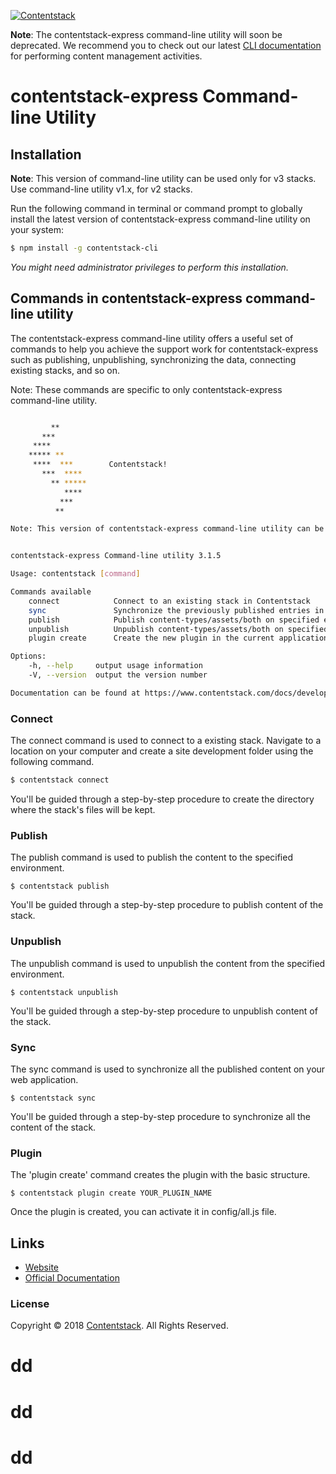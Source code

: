 [![Contentstack](https://www.contentstack.com/docs/static/images/contentstack.png)](https://www.contentstack.com/)

**Note**: The contentstack-express command-line utility will soon be deprecated. We recommend you to check out our latest [CLI documentation](https://www.contentstack.com/docs/developers/cli) for performing content management activities.

# contentstack-express Command-line Utility

## Installation

**Note**: This version of command-line utility can be used only for v3 stacks. Use command-line utility v1.x, for v2 stacks.


Run the following command in terminal or command prompt to globally install the latest version of contentstack-express command-line utility on your system:

```bash
$ npm install -g contentstack-cli
```
*You might need administrator privileges to perform this installation.*

## Commands in contentstack-express command-line utility

The contentstack-express command-line utility offers a useful set of commands to help you achieve the support work for contentstack-express such as publishing, unpublishing, synchronizing the data, connecting existing stacks, and so on.

Note: These commands are specific to only contentstack-express command-line utility.

```bash

 	     **
	   ***
	 ****
	***** **
	 ****  ***        Contentstack!
	   ***  ****
	     ** *****
	        ****
	       ***
	      **

Note: This version of contentstack-express command-line utility can be used only for V3 stacks. Use CLI version 1.x, for V2 stacks.


contentstack-express Command-line utility 3.1.5

Usage: contentstack [command]

Commands available
    connect            Connect to an existing stack in Contentstack
    sync               Synchronize the previously published entries in the current application
    publish            Publish content-types/assets/both on specified environment
    unpublish          Unpublish content-types/assets/both on specified environment
    plugin create      Create the new plugin in the current application

Options:
    -h, --help     output usage information
    -V, --version  output the version number

Documentation can be found at https://www.contentstack.com/docs/developers/about-web-framework
```
### Connect
The connect command is used to connect to a existing stack. Navigate to a location on your computer and create a site development folder using the following command.
```bash
$ contentstack connect
```
You'll be guided through a step-by-step procedure to create the directory where the stack's files will be kept.

### Publish

The publish command is used to publish the content to the specified environment.

```
$ contentstack publish
```
You'll be guided through a step-by-step procedure to publish content of the stack.

### Unpublish

The unpublish command is used to unpublish the content from the specified environment.

```
$ contentstack unpublish
```
You'll be guided through a step-by-step procedure to unpublish content of the stack.

### Sync

The sync command is used to synchronize all the published content on your web application.

```
$ contentstack sync
```
You'll be guided through a step-by-step procedure to synchronize all the content of the stack.

### Plugin

The 'plugin create' command creates the plugin with the basic structure.

```
$ contentstack plugin create YOUR_PLUGIN_NAME
```
Once the plugin is created, you can activate it in config/all.js file.

## Links
 - [Website](https://www.contentstack.com/)
 - [Official Documentation](https://www.contentstack.com/docs/)

### License
Copyright © 2018 [Contentstack](https://www.contentstack.com/). All Rights Reserved.
# dd
# dd
# dd
